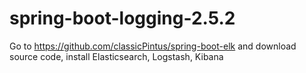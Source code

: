 # spring-boot-logging-2.5.2

Go to https://github.com/classicPintus/spring-boot-elk and download source code, install Elasticsearch, Logstash, Kibana
